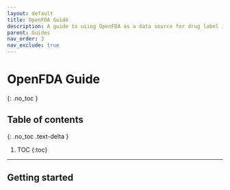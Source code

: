 ```yaml
---
layout: default
title: OpenFDA Guide
description: A guide to using OpenFDA as a data source for drug label information.
parent: Guides
nav_order: 3
nav_exclude: true
---
```


# OpenFDA Guide
{: .no_toc }

## Table of contents
{: .no_toc .text-delta }

1. TOC
{:toc}

---

## Getting started